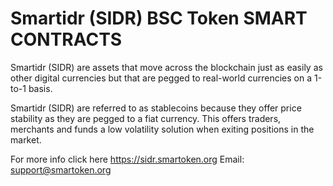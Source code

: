 # Smartidr (SIDR) BSC Token SMART CONTRACTS

Smartidr (SIDR) are assets that move across the blockchain just as easily as other digital currencies but that are pegged to real-world currencies on a 1-to-1 basis.

Smartidr (SIDR) are referred to as stablecoins because they offer price stability as they are pegged to a fiat currency. This offers traders, merchants and funds a low volatility solution when exiting positions in the market.


For more info click here https://sidr.smartoken.org
Email: support@smartoken.org